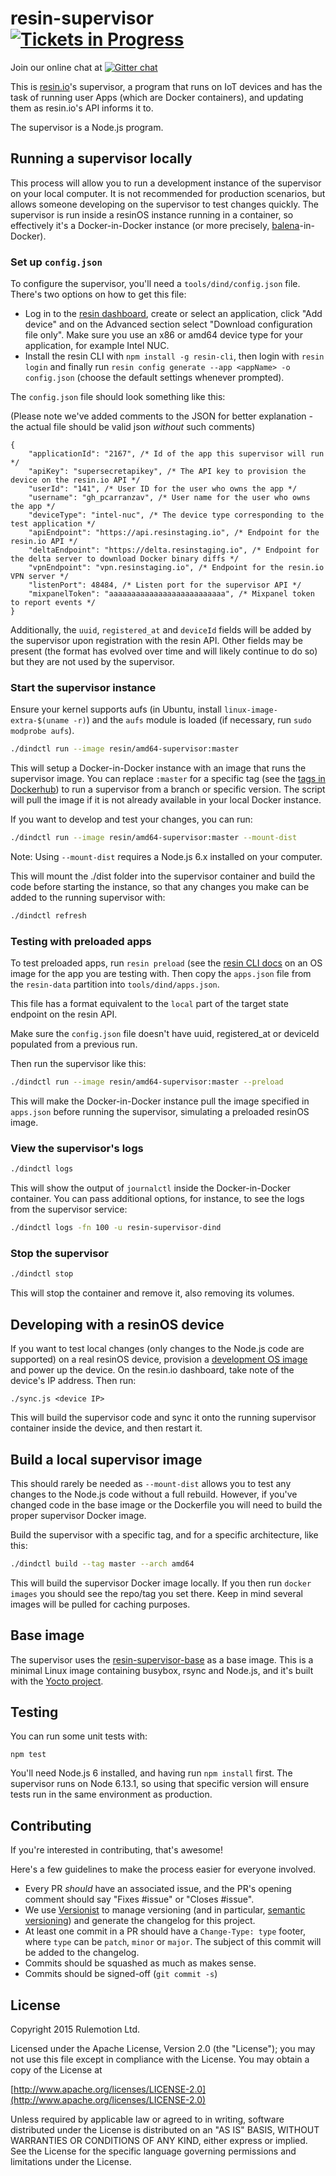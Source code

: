 # resin-supervisor [![Tickets in Progress](https://badge.waffle.io/resin-io/resin-supervisor.svg?label=flow/in-progress&title=Tickets%20in%20progress)](https://waffle.io/resin-io/resin-supervisor)

Join our online chat at [![Gitter chat](https://badges.gitter.im/resin-io/chat.png)](https://gitter.im/resin-io/chat)

This is [resin.io](https://resin.io)'s supervisor, a program that runs on IoT devices and has the task of running user Apps (which are Docker containers), and updating them as resin.io's API informs it to.

The supervisor is a Node.js program.

## Running a supervisor locally

This process will allow you to run a development instance of the supervisor on your local computer. It is not recommended for production scenarios, but allows someone developing on the supervisor to test changes quickly.
The supervisor is run inside a resinOS instance running in a container, so effectively it's a Docker-in-Docker instance (or more precisely, [balena](https://github.com/resin-os/balena)-in-Docker).

### Set up `config.json`

To configure the supervisor, you'll need a `tools/dind/config.json` file. There's two options on how to get this file:

* Log in to the [resin dashboard](https://dashboard.resin.io), create or select an application, click "Add device" and on the Advanced section select "Download configuration file only". Make sure you use an x86 or amd64 device type for your application, for example Intel NUC.
* Install the resin CLI with `npm install -g resin-cli`, then login with `resin login` and finally run `resin config generate --app <appName> -o config.json` (choose the default settings whenever prompted).

The `config.json` file should look something like this:

(Please note we've added comments to the JSON for better explanation - the actual file should be valid json *without* such comments)

```
{
	"applicationId": "2167", /* Id of the app this supervisor will run */
	"apiKey": "supersecretapikey", /* The API key to provision the device on the resin.io API */
	"userId": "141", /* User ID for the user who owns the app */
	"username": "gh_pcarranzav", /* User name for the user who owns the app */
	"deviceType": "intel-nuc", /* The device type corresponding to the test application */
	"apiEndpoint": "https://api.resinstaging.io", /* Endpoint for the resin.io API */
	"deltaEndpoint": "https://delta.resinstaging.io", /* Endpoint for the delta server to download Docker binary diffs */
	"vpnEndpoint": "vpn.resinstaging.io", /* Endpoint for the resin.io VPN server */
	"listenPort": 48484, /* Listen port for the supervisor API */
	"mixpanelToken": "aaaaaaaaaaaaaaaaaaaaaaaaaa", /* Mixpanel token to report events */
}
```

Additionally, the `uuid`, `registered_at` and `deviceId` fields will be added by the supervisor upon registration with the resin API. Other fields may be present (the format has evolved over time and will likely continue to do so) but they are not used by the supervisor.

### Start the supervisor instance

Ensure your kernel supports aufs (in Ubuntu, install `linux-image-extra-$(uname -r)`) and the `aufs` module is loaded (if necessary, run `sudo modprobe aufs`).

```bash
./dindctl run --image resin/amd64-supervisor:master
```

This will setup a Docker-in-Docker instance with an image that runs the supervisor image. You can replace `:master` for a specific tag (see the [tags in Dockerhub](https://hub.docker.com/r/resin/amd64-supervisor/tags/)) to run
a supervisor from a branch or specific version. The script will pull the image if it is not already available in your
local Docker instance.

If you want to develop and test your changes, you can run:

```bash
./dindctl run --image resin/amd64-supervisor:master --mount-dist
```

Note: Using `--mount-dist` requires a Node.js 6.x installed on your computer.

This will mount the ./dist folder into the supervisor container and build the code before starting the instance, so that any changes you make can be added to the running supervisor with:

```bash
./dindctl refresh
```

### Testing with preloaded apps

To test preloaded apps, run `resin preload` (see the [resin CLI docs](https://docs.resin.io/tools/cli/#preload-60-image-62-) on an OS image for the app you are testing with. Then copy the `apps.json` file from the `resin-data` partition into `tools/dind/apps.json`. 

This file has a format equivalent to the `local` part of the target state endpoint on the resin API.

Make sure the `config.json` file doesn't have uuid, registered_at or deviceId populated from a previous run.

Then run the supervisor like this:

```bash
./dindctl run --image resin/amd64-supervisor:master --preload
```

This will make the Docker-in-Docker instance pull the image specified in `apps.json` before running the supervisor, simulating a preloaded resinOS image.

### View the supervisor's logs

```bash
./dindctl logs
```

This will show the output of `journalctl` inside the Docker-in-Docker container. You can pass
additional options, for instance, to see the logs from the supervisor service:

```bash
./dindctl logs -fn 100 -u resin-supervisor-dind
```

### Stop the supervisor

```bash
./dindctl stop
```

This will stop the container and remove it, also removing its volumes.

## Developing with a resinOS device

If you want to test local changes (only changes to the Node.js code are supported) on a real resinOS device, provision
a [development OS image](https://docs.resin.io/understanding/understanding-devices/2.0.0/#dev-vs-prod-images) and power up the device. On the resin.io dashboard, take note of the device's IP address. Then run:

```
./sync.js <device IP>
```

This will build the supervisor code and sync it onto the running supervisor container inside the device, and then restart it.

## Build a local supervisor image

This should rarely be needed as `--mount-dist` allows you to test any changes to the Node.js code without a full rebuild. However, if you've changed code in the base image or the Dockerfile you will need to build the proper
supervisor Docker image.

Build the supervisor with a specific tag, and for a specific architecture, like this:

```bash
./dindctl build --tag master --arch amd64
```

This will build the supervisor Docker image locally. If you then run `docker images` you should see the repo/tag you
set there. Keep in mind several images will be pulled for caching purposes.

## Base image

The supervisor uses the [resin-supervisor-base](https://github.com/resin-io/resin-supervisor-base) as a base image.
This is a minimal Linux image containing busybox, rsync and Node.js, and it's built with the [Yocto project](https://www.yoctoproject.org/).

## Testing

You can run some unit tests with:

```
npm test
```

You'll need Node.js 6 installed, and having run `npm install` first. The supervisor runs on Node 6.13.1, so using that specific version will ensure tests run in the same environment as production.

## Contributing

If you're interested in contributing, that's awesome!

Here's a few guidelines to make the process easier for everyone involved.

* Every PR *should* have an associated issue, and the PR's opening comment should say "Fixes #issue" or "Closes #issue".
* We use [Versionist](https://github.com/resin-io/versionist) to manage versioning (and in particular, [semantic versioning](semver.org)) and generate the changelog for this project.
* At least one commit in a PR should have a `Change-Type: type` footer, where `type` can be `patch`, `minor` or `major`. The subject of this commit will be added to the changelog.
* Commits should be squashed as much as makes sense.
* Commits should be signed-off (`git commit -s`)

## License

Copyright 2015 Rulemotion Ltd.

Licensed under the Apache License, Version 2.0 (the "License");
you may not use this file except in compliance with the License.
You may obtain a copy of the License at

[http://www.apache.org/licenses/LICENSE-2.0](http://www.apache.org/licenses/LICENSE-2.0)

Unless required by applicable law or agreed to in writing, software
distributed under the License is distributed on an "AS IS" BASIS,
WITHOUT WARRANTIES OR CONDITIONS OF ANY KIND, either express or implied.
See the License for the specific language governing permissions and
limitations under the License.
